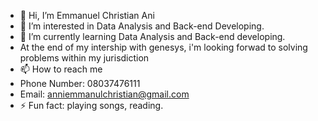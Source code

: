 - 👋 Hi, I’m Emmanuel Christian Ani
- 👀 I’m interested in Data Analysis and Back-end Developing.
- 🌱 I’m currently learning Data Analysis and Back-end developing.
- At the end of my intership with genesys, i'm looking forwad to solving problems within my jurisdiction
- 📫 How to reach me
- Phone Number: 08037476111
- Email: anniemmanulchristian@gmail.com
- ⚡ Fun fact: playing songs, reading.

<!---
Emmanuelchristianani/Emmanuelchristianani is a ✨ special ✨ repository because its `README.md` (this file) appears on your GitHub profile.
You can click the Preview link to take a look at your changes.
--->
